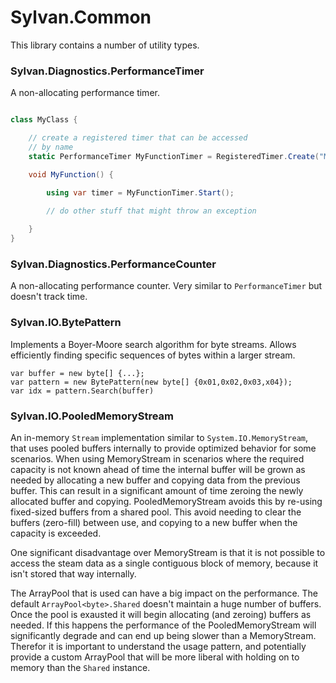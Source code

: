 # Sylvan.Common

This library contains a number of utility types.


### Sylvan.Diagnostics.PerformanceTimer

A non-allocating performance timer.

```C#

class MyClass {

	// create a registered timer that can be accessed
	// by name
	static PerformanceTimer MyFunctionTimer = RegisteredTimer.Create("MyClass.MyFunction");

	void MyFunction() {

		using var timer = MyFunctionTimer.Start();
	
		// do other stuff that might throw an exception

	}
}


```

### Sylvan.Diagnostics.PerformanceCounter

A non-allocating performance counter. Very similar to `PerformanceTimer` but doesn't track time.



### Sylvan.IO.BytePattern

Implements a Boyer-Moore search algorithm for byte streams. Allows efficiently finding specific sequences of bytes within a larger stream.

```
var buffer = new byte[] {...};
var pattern = new BytePattern(new byte[] {0x01,0x02,0x03,x04});
var idx = pattern.Search(buffer)
````

### Sylvan.IO.PooledMemoryStream

An in-memory `Stream` implementation similar to `System.IO.MemoryStream`, that uses pooled buffers internally to provide optimized behavior for some scenarios. When using MemoryStream in scenarios where the required capacity is not known ahead of time the internal buffer will be grown as needed by allocating a new buffer and copying data from the previous buffer. This can result in a significant amount of time zeroing the newly allocated buffer and copying. PooledMemoryStream avoids this by re-using fixed-sized buffers from a shared pool. This avoid needing to clear the buffers (zero-fill) between use, and copying to a new buffer when the capacity is exceeded.

One significant disadvantage over MemoryStream is that it is not possible to access the steam data as a single contiguous block of memory, because it isn't stored that way internally.

The ArrayPool<byte> that is used can have a big impact on the performance. The default `ArrayPool<byte>.Shared` doesn't maintain a huge number of buffers. Once the pool is exausted it will begin allocating (and zeroing) buffers as needed. If this happens the performance of the PooledMemoryStream will significantly degrade and can end up being slower than a MemoryStream. Therefor it is important to understand the usage pattern, and potentially provide a custom ArrayPool<byte> that will be more liberal with holding on to memory than the `Shared` instance.

